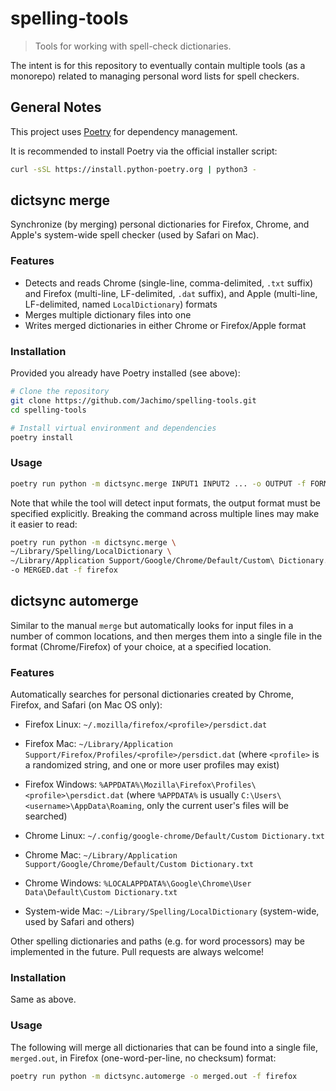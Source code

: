 # spelling-tools

> Tools for working with spell-check dictionaries.

The intent is for this repository to eventually contain multiple tools (as a monorepo) related to managing personal word lists for spell checkers.

## General Notes

This project uses [Poetry](https://python-poetry.org/) for dependency management.

It is recommended to install Poetry via the official installer script:

```sh
curl -sSL https://install.python-poetry.org | python3 -
```

## dictsync merge

Synchronize (by merging) personal dictionaries for Firefox, Chrome, and Apple's system-wide spell checker (used by Safari on Mac).

### Features

- Detects and reads Chrome (single-line, comma-delimited, `.txt` suffix) and Firefox (multi-line, LF-delimited, `.dat` suffix), and Apple (multi-line, LF-delimited, named `LocalDictionary`) formats
- Merges multiple dictionary files into one
- Writes merged dictionaries in either Chrome or Firefox/Apple format

### Installation

Provided you already have Poetry installed (see above):

```sh
# Clone the repository
git clone https://github.com/Jachimo/spelling-tools.git
cd spelling-tools

# Install virtual environment and dependencies
poetry install
```

### Usage

```sh
poetry run python -m dictsync.merge INPUT1 INPUT2 ... -o OUTPUT -f FORMAT
```

Note that while the tool will detect input formats, the output format must be specified explicitly.
Breaking the command across multiple lines may make it easier to read:

```sh
poetry run python -m dictsync.merge \
~/Library/Spelling/LocalDictionary \
~/Library/Application Support/Google/Chrome/Default/Custom\ Dictionary.txt \
-o MERGED.dat -f firefox
```

## dictsync automerge

Similar to the manual `merge` but automatically looks for input files in a number of common locations, and then merges them into a single file in the format (Chrome/Firefox) of your choice, at a specified location.

### Features

Automatically searches for personal dictionaries created by Chrome, Firefox, and Safari (on Mac OS only):

* Firefox Linux: `~/.mozilla/firefox/<profile>/persdict.dat`
* Firefox Mac: `~/Library/Application Support/Firefox/Profiles/<profile>/persdict.dat` (where `<profile>` is a randomized string, and one or more user profiles may exist)
* Firefox Windows: `%APPDATA%\Mozilla\Firefox\Profiles\<profile>\persdict.dat` (where `%APPDATA%` is usually `C:\Users\<username>\AppData\Roaming`, only the current user's files will be searched)

* Chrome Linux: `~/.config/google-chrome/Default/Custom Dictionary.txt`
* Chrome Mac: `~/Library/Application Support/Google/Chrome/Default/Custom Dictionary.txt`
* Chrome Windows: `%LOCALAPPDATA%\Google\Chrome\User Data\Default\Custom Dictionary.txt`

* System-wide Mac: `~/Library/Spelling/LocalDictionary` (system-wide, used by Safari and others)

Other spelling dictionaries and paths (e.g. for word processors) may be implemented in the future.
Pull requests are always welcome!

### Installation

Same as above.

### Usage

The following will merge all dictionaries that can be found into a single file, `merged.out`, in Firefox (one-word-per-line, no checksum) format:

```sh
poetry run python -m dictsync.automerge -o merged.out -f firefox
```
